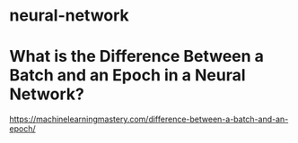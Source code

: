 # neural-network

# What is the Difference Between a Batch and an Epoch in a Neural Network?
https://machinelearningmastery.com/difference-between-a-batch-and-an-epoch/
